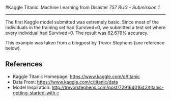 #Kaggle Titanic: Machine Learning from Disaster
*757 RUG - Submission 1*

-------

The first Kaggle model submitted was extremely basic. Since most of the individuals in the training set had Survived=0, we submitted a test set where every individual had Survived=0. The result was 62.679% accuracy.

This example was taken from a blogpost by Trevor Stephens (see reference below).

References
-------
* Kaggle Titanic Homepage: https://www.kaggle.com/c/titanic
* Data From: https://www.kaggle.com/c/titanic/data
* Model Inspiration: http://trevorstephens.com/post/72916401642/titanic-getting-started-with-r